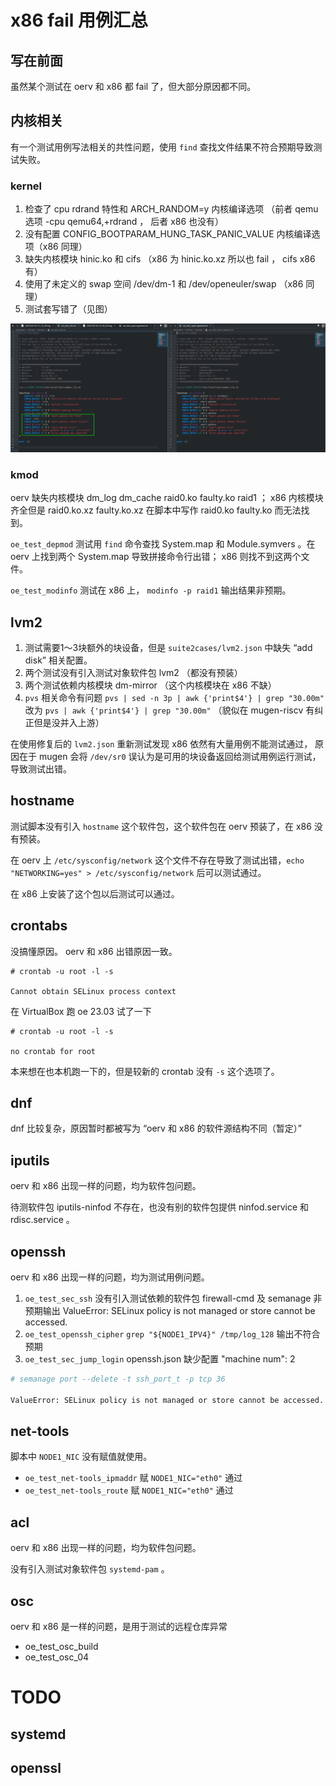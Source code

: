 # x86 fail 用例汇总

## 写在前面

虽然某个测试在 oerv 和 x86 都 fail 了，但大部分原因都不同。

## 内核相关

有一个测试用例写法相关的共性问题，使用 ``find`` 查找文件结果不符合预期导致测试失败。

### kernel

1. 检查了 cpu rdrand 特性和 ARCH_RANDOM=y 内核编译选项 （前者 qemu 选项 -cpu qemu64,+rdrand ， 后者 x86 也没有）
2. 没有配置 CONFIG_BOOTPARAM_HUNG_TASK_PANIC_VALUE 内核编译选项（x86 同理）
3. 缺失内核模块 hinic.ko  和 cifs （x86 为 hinic.ko.xz 所以也 fail ， cifs x86 有）
4. 使用了未定义的 swap 空间 /dev/dm-1 和 /dev/openeuler/swap （x86 同理）
5. 测试套写错了（见图）

![抄错测试套代码](./kernel_oe_test_cifs.png)

### kmod

oerv 缺失内核模块 dm_log dm_cache raid0.ko faulty.ko raid1 ； x86 内核模块齐全但是 raid0.ko.xz faulty.ko.xz 在脚本中写作 raid0.ko faulty.ko 而无法找到。

``oe_test_depmod`` 测试用 ``find`` 命令查找 System.map 和 Module.symvers 。在 oerv 上找到两个 System.map 导致拼接命令行出错； x86 则找不到这两个文件。

``oe_test_modinfo`` 测试在 x86 上， ``modinfo -p raid1`` 输出结果非预期。


## lvm2

1. 测试需要1～3块额外的块设备，但是 ``suite2cases/lvm2.json`` 中缺失 “add disk” 相关配置。
2. 两个测试没有引入测试对象软件包 lvm2 （都没有预装）
3. 两个测试依赖内核模块 dm-mirror （这个内核模块在 x86 不缺）
4. ``pvs`` 相关命令有问题 ``pvs | sed -n 3p | awk {'print$4'} | grep "30.00m"`` 改为 ``pvs | awk {'print$4'} | grep "30.00m"`` （貌似在 mugen-riscv 有纠正但是没并入上游）

在使用修复后的 ``lvm2.json`` 重新测试发现 x86 依然有大量用例不能测试通过， 原因在于 mugen 会将 ``/dev/sr0`` 误认为是可用的块设备返回给测试用例运行测试，导致测试出错。


## hostname

测试脚本没有引入 ``hostname`` 这个软件包，这个软件包在 oerv 预装了，在 x86 没有预装。

在 oerv 上 ``/etc/sysconfig/network`` 这个文件不存在导致了测试出错，``echo "NETWORKING=yes" > /etc/sysconfig/network`` 后可以测试通过。

在 x86 上安装了这个包以后测试可以通过。

## crontabs

没搞懂原因。 oerv 和 x86 出错原因一致。

```
# crontab -u root -l -s

Cannot obtain SELinux process context
```

在 VirtualBox 跑 oe 23.03 试了一下

```
# crontab -u root -l -s

no crontab for root
```

本来想在也本机跑一下的，但是较新的 crontab 没有 ``-s`` 这个选项了。

## dnf

dnf 比较复杂，原因暂时都被写为 “oerv 和 x86 的软件源结构不同（暂定）”

## iputils

oerv 和 x86 出现一样的问题，均为软件包问题。

待测软件包 iputils-ninfod 不存在，也没有别的软件包提供 ninfod.service 和 rdisc.service 。

## openssh

oerv 和 x86 出现一样的问题，均为测试用例问题。

1. ``oe_test_sec_ssh`` 没有引入测试依赖的软件包 firewall-cmd 及 semanage 非预期输出 ValueError: SELinux policy is not managed or store cannot be accessed.
2. ``oe_test_openssh_cipher`` ``grep "${NODE1_IPV4}" /tmp/log_128`` 输出不符合预期
3. ``oe_test_sec_jump_login`` openssh.json 缺少配置 "machine num": 2

```bash
# semanage port --delete -t ssh_port_t -p tcp 36

ValueError: SELinux policy is not managed or store cannot be accessed.
```

## net-tools

脚本中 ``NODE1_NIC`` 没有赋值就使用。

+ ``oe_test_net-tools_ipmaddr`` 赋 ``NODE1_NIC="eth0"`` 通过
+ ``oe_test_net-tools_route`` 赋 ``NODE1_NIC="eth0"`` 通过

## acl

oerv 和 x86 出现一样的问题，均为软件包问题。

没有引入测试对象软件包 ``systemd-pam`` 。

## osc

oerv 和 x86 是一样的问题，是用于测试的远程仓库异常

+ oe_test_osc_build
+ oe_test_osc_04

# TODO

## systemd

## openssl
